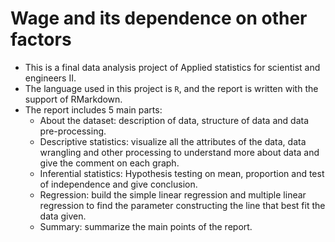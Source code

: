 # Wage and its dependence on other factors

- This is a final data analysis project of Applied statistics for scientist and engineers II. 
- The language used in this project is `R`, and the report is written with the support of RMarkdown.
- The report includes 5 main parts:
  - About the dataset: description of data, structure of data and data pre-processing.
  - Descriptive statistics: visualize all the attributes of the data, data wrangling and other processing to understand more about data and give the comment on each graph.
  - Inferential statistics: Hypothesis testing on mean, proportion and test of independence and give conclusion.
  - Regression: build the simple linear regression and multiple linear regression to find the parameter constructing the line that best fit the data given.
  - Summary: summarize the main points of the report.
  
  

